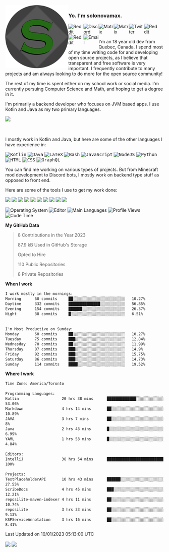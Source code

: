<img align="left" alt="Avatar" width="200px" src="https://raw.githubusercontent.com/solonovamax/solonovamax/main/solonovamax-circle.png" />

### Yo. I'm solonovamax.

<a href="https://gitlab.com/solonovamax">
    <img align="left" alt="Reddit" width="48px" src="https://img.icons8.com/color/2x/gitlab.png">
</a>

<a href="https://discord.solonovamax.gay">
    <img align="left" alt="Discord" width="48px" src="https://img.icons8.com/color/2x/discord-logo.png">
</a>

<a href="https://matrix.to/#/@solonovamax:matrix.org?#gh-light-mode-only">
    <img align="left" alt="Matrix" width="48px" src="https://img.icons8.com/000000/material/2x/matrix-logo.png">
</a>
<a href="https://matrix.to/#/@solonovamax:matrix.org?#gh-dark-mode-only">
    <img align="left" alt="Matrix" width="48px" src="https://img.icons8.com/FFFFFF/material/2x/matrix-logo.png">
</a>

<a href="https://twitter.com/solonovamax">
    <img align="left" alt="Twitter" width="48px" src="https://img.icons8.com/color/2x/twitter.png">
</a>

<!-- <a href="https://twitch.tv/solonovamax">
    <img align="left" alt="Twitch" width="48px" src="https://img.icons8.com/color/2x/twitch.png">
</a> -->

<a href="https://reddit.com/u/solonovamax">
    <img align="left" alt="Reddit" width="48px" src="https://img.icons8.com/color/2x/reddit.png">
</a>

<a href="https://www.youtube.com/channel/UCTxCeyGu41WfEBT8mXpjHMA">
    <img align="left" alt="Reddit" width="48px" src="https://img.icons8.com/color/2x/youtube.png">
</a>

<a href="mailto:solonovamax@12oclockpoint.com">
    <img align="left" alt="Email" width="48px" src="https://img.icons8.com/fluency/2x/mail.png">
</a>

<!-- <a href="https://open.spotify.com/user/solonovamax">
    <img align="left" alt="Spotify" width="48px" src="https://img.icons8.com/color/2x/spotify.png">
</a> -->

<br/>
<br/>

I'm an 18 year old dev from Quebec, Canada.
I spend most of my time writing code for and developing open source projects, as I believe that transparent and free software is very important.
I frequently contribute to many projects and am always looking to do more for the open source community!

The rest of my time is spent either on my school work or social media. I'm currently persuing Computer Science and Math, and hoping to get a degree in it.

I'm primarily a backend developer who focuses on JVM based apps. I use Kotlin and Java as my two primary languages.


<a href="https://github.com/ryo-ma/github-profile-trophy"><img src="https://github-profile-trophy.vercel.app/?username=solonovamax&margin-w=15&row=1"/></a> 

<br/>

I mostly work in Kotlin and Java, but here are some of the other languages I have experience in:

<kbd><img height="32" alt="Kotlin" src="https://img.icons8.com/color/1x/kotlin.png"></kbd>
<kbd><img height="32" alt="Java" src="https://img.icons8.com/color/1x/java-coffee-cup-logo.png"></kbd>
<kbd><img height="32" alt="LaTeX" src="https://img.icons8.com/color/1x/latex.png"></kbd>
<kbd><img height="32" alt="Bash" src="https://img.icons8.com/color/1x/console.png"></kbd>
<kbd><img height="32" alt="JavaScript" src="https://img.icons8.com/color/1x/javascript.png"></kbd>
<kbd><img height="32" alt="NodeJS" src="https://img.icons8.com/color/1x/nodejs.png"></kbd>
<kbd><img height="32" alt="Python" src="https://img.icons8.com/color/1x/python.png"></kbd>
<kbd><img height="32" alt="HTML" src="https://img.icons8.com/color/1x/html-5.png"></kbd>
<kbd><img height="32" alt="CSS" src="https://img.icons8.com/color/1x/css3.png"></kbd>
<kbd><img height="32" alt="GraphQL" src="https://img.icons8.com/color/1x/graphql.png"></kbd>

You can find me working on various types of projects.
But from Minecraft mod development to Discord bots, I mostly work on backend type stuff as opposed to front end.

Here are some of the tools I use to get my work done:

<kbd><img height="32" src="https://img.icons8.com/color/2x/intellij-idea.png"></kbd>
<kbd><img height="32" src="https://img.icons8.com/color/2x/linux.png"></kbd>
<kbd><img height="32" src="https://img.icons8.com/fluent/2x/console.png"></kbd>
<kbd><img height="32" src="https://img.icons8.com/color/2x/open-source.png"></kbd>
<kbd><img height="32" src="https://img.icons8.com/color/2x/git.png"></kbd>
<kbd><img height="32" src="https://img.icons8.com/color/2x/docker.png"></kbd>
<kbd><img height="32" src="https://img.icons8.com/color/2x/mongodb.png"></kbd>
<kbd><img height="32" src="https://img.icons8.com/color/2x/nginx.png"></kbd>
<a href="?#gh-light-mode-only"><kbd><img height="32" src="https://img.icons8.com/metro/2x/mysql.png"></kbd></a>
<a href="?#gh-dark-mode-only"><kbd><img height="32" src="https://img.icons8.com/FFFFFF/metro/2x/mysql.png"></kbd></a>

![Operating System](https://img.shields.io/badge/OS-Arch%20Linux-informational?style=for-the-badge&logo=Arch%20Linux&logoColor=white&color=007ec6)
![Editor](https://img.shields.io/badge/Editor-IntelliJ%20Idea-informational?style=for-the-badge&logo=IntelliJ%20Idea&logoColor=white&color=007ec6)
![Main Languages](https://img.shields.io/badge/Main%20Languages-Java%20%26%20Kotlin-informational?style=for-the-badge&logo=Java&logoColor=white&color=007ec6)
![Profile Views](https://komarev.com/ghpvc/?username=solonovamax&color=blue&style=for-the-badge)
![Code Time](https://img.shields.io/endpoint?url=https://wakapi.dev/api/compat/shields/v1/solonovamax/interval:all_time&label=Code%20Time&style=for-the-badge&color=blue)

<!--START_SECTION:waka-->
**My GitHub Data**

> 8 Contributions in the Year 2023
> 
> 87.9 kB Used in GitHub's Storage
> 
> Opted to Hire
> 
> 110 Public Repositories
> 
> 8 Private Repositories
> 
**When I work** 

```text
I work mostly in the mornings: 
Morning      60 commits     ██░░░░░░░░░░░░░░░░░░░░░░░   10.27% 
Daytime      332 commits    ██████████████░░░░░░░░░░░   56.85% 
Evening      154 commits    ██████░░░░░░░░░░░░░░░░░░░   26.37% 
Night        38 commits     █░░░░░░░░░░░░░░░░░░░░░░░░   6.51%


I'm Most Productive on Sunday: 
Monday       60 commits     ██░░░░░░░░░░░░░░░░░░░░░░░   10.27% 
Tuesday      75 commits     ███░░░░░░░░░░░░░░░░░░░░░░   12.84% 
Wednesday    70 commits     ██░░░░░░░░░░░░░░░░░░░░░░░   11.99% 
Thursday     87 commits     ███░░░░░░░░░░░░░░░░░░░░░░   14.9% 
Friday       92 commits     ███░░░░░░░░░░░░░░░░░░░░░░   15.75% 
Saturday     86 commits     ███░░░░░░░░░░░░░░░░░░░░░░   14.73% 
Sunday       114 commits    ████░░░░░░░░░░░░░░░░░░░░░   19.52%

```


**Where I work** 

```text
Time Zone: America/Toronto

Programming Languages: 
Kotlin                   20 hrs 38 mins      █████████████░░░░░░░░░░░░   53.06% 
Markdown                 4 hrs 14 mins       ██░░░░░░░░░░░░░░░░░░░░░░░   10.89% 
JAVA                     3 hrs 7 mins        ██░░░░░░░░░░░░░░░░░░░░░░░   8% 
Java                     2 hrs 43 mins       █░░░░░░░░░░░░░░░░░░░░░░░░   6.99% 
YAML                     1 hrs 53 mins       █░░░░░░░░░░░░░░░░░░░░░░░░   4.84%

Editors: 
IntelliJ                 38 hrs 54 mins      █████████████████████████   100%

Projects: 
TextPlaceholderAPI       10 hrs 43 mins      ██████░░░░░░░░░░░░░░░░░░░   27.55% 
ScribeDocs               4 hrs 45 mins       ███░░░░░░░░░░░░░░░░░░░░░░   12.21% 
reposilite-maven-indexer 4 hrs 11 mins       ██░░░░░░░░░░░░░░░░░░░░░░░   10.74% 
reposilite               3 hrs 33 mins       ██░░░░░░░░░░░░░░░░░░░░░░░   9.13% 
KSPServiceAnnotation     3 hrs 16 mins       ██░░░░░░░░░░░░░░░░░░░░░░░   8.41%

```


 Last Updated on 10/01/2023 05:13:00 UTC
<!--END_SECTION:waka-->

<div style="white-space:nowrap;width:100%;position: relative;display: inline-block">
<img align="center" src="https://github-readme-stats.vercel.app/api?username=solonovamax&custom_title=solonovamax%27s%20Github%20Stats&langs_count=5&include_all_commits=true&count_private=true&show_icons=true&theme=github_dark"/>
<img align="center" src="https://github-readme-stats.vercel.app/api/wakatime?api_domain=wakapi.dev&username=solonovamax&range=last_30_days&custom_title=solonovamax%27s+Primary+Languages+%28Last+Month%29&langs_count=10&show_icons=true&theme=github_dark"/>
</div>
